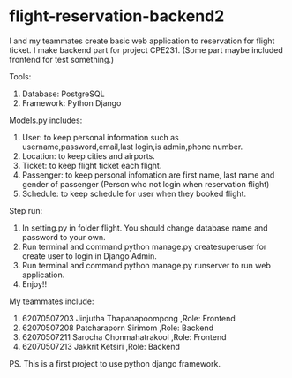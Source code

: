 # flight-reservation-backend2
I and my teammates create basic web application to reservation for flight ticket. I make backend part for project CPE231.
(Some part maybe included frontend for test something.)

Tools:
1. Database: PostgreSQL
2. Framework: Python Django 

Models.py includes:
1. User: to keep personal information such as username,password,email,last login,is admin,phone number.
2. Location: to keep cities and airports.
3. Ticket: to keep flight ticket each flight.
4. Passenger: to keep personal infomation are first name, last name and gender of passenger (Person who not login when reservation flight)
5. Schedule: to keep schedule for user when they booked flight.

Step run:
1. In setting.py in folder flight. You should change database name and password to your own.
2. Run terminal and command python manage.py createsuperuser for create user to login in Django Admin.
3. Run terminal and command python manage.py runserver to run web application.
4. Enjoy!!

My teammates include:
1. 62070507203 Jinjutha Thapanapoompong ,Role: Frontend
2. 62070507208 Patcharaporn Sirimom ,Role: Backend
3. 62070507211 Sarocha Chonmahatrakool ,Role: Frontend
4. 62070507213 Jakkrit Ketsiri ,Role: Backend

PS. This is a first project to use python django framework. 
